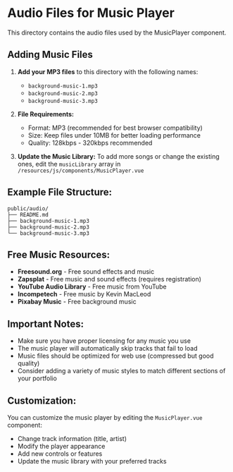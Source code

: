 # Audio Files for Music Player

This directory contains the audio files used by the MusicPlayer component.

## Adding Music Files

1. **Add your MP3 files** to this directory with the following names:
   - `background-music-1.mp3`
   - `background-music-2.mp3`
   - `background-music-3.mp3`

2. **File Requirements:**
   - Format: MP3 (recommended for best browser compatibility)
   - Size: Keep files under 10MB for better loading performance
   - Quality: 128kbps - 320kbps recommended

3. **Update the Music Library:**
   To add more songs or change the existing ones, edit the `musicLibrary` array in `/resources/js/components/MusicPlayer.vue`

## Example File Structure:
```
public/audio/
├── README.md
├── background-music-1.mp3
├── background-music-2.mp3
└── background-music-3.mp3
```

## Free Music Resources:
- **Freesound.org** - Free sound effects and music
- **Zapsplat** - Free music and sound effects (requires registration)
- **YouTube Audio Library** - Free music from YouTube
- **Incompetech** - Free music by Kevin MacLeod
- **Pixabay Music** - Free background music

## Important Notes:
- Make sure you have proper licensing for any music you use
- The music player will automatically skip tracks that fail to load
- Music files should be optimized for web use (compressed but good quality)
- Consider adding a variety of music styles to match different sections of your portfolio

## Customization:
You can customize the music player by editing the `MusicPlayer.vue` component:
- Change track information (title, artist)
- Modify the player appearance
- Add new controls or features
- Update the music library with your preferred tracks
